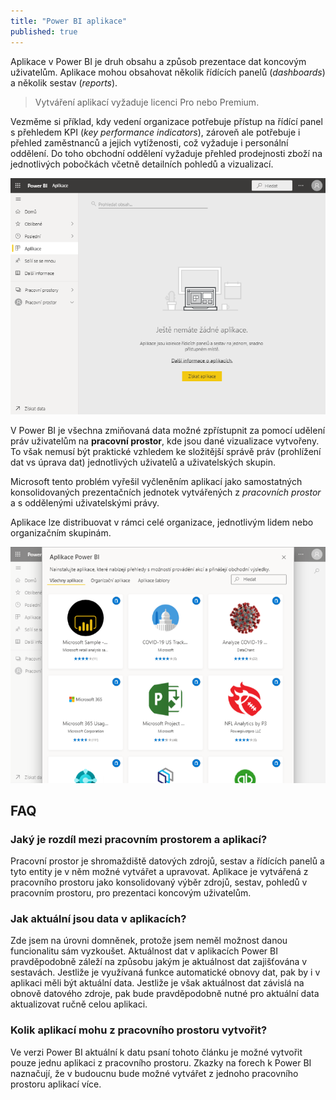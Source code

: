 ```yaml
---
title: "Power BI aplikace"
published: true
---
```


Aplikace v Power BI je druh obsahu a způsob prezentace dat koncovým uživatelům.
Aplikace mohou obsahovat několik řídících panelů (*dashboards*) a několik sestav (*reports*). 

> Vytváření aplikací vyžaduje licenci Pro nebo Premium.

Vezměme si příklad, kdy vedení organizace potřebuje přístup na řídící panel s přehledem KPI (*key performance indicators*), zároveň ale potřebuje i přehled zaměstnanců a jejich vytíženosti, což vyžaduje i personální oddělení.
Do toho obchodní oddělení vyžaduje přehled prodejnosti zboží na jednotlivých pobočkách včetně detailních pohledů a vizualizací.

![Záložka pro náhled instalovaných aplikací v Power BI](/images/power-bi-apps/power-bi-apps-01.png)

V Power BI je všechna zmiňovaná data možné zpřístupnit za pomocí udělení práv uživatelům na **pracovní prostor**, kde jsou dané vizualizace vytvořeny.
To však nemusí být praktické vzhledem ke složitější správě práv (prohlížení dat vs úprava dat) jednotlivých uživatelů a uživatelských skupin.

Microsoft tento problém vyřešil vyčleněním aplikací jako samostatných konsolidovaných prezentačních jednotek vytvářených z *pracovních prostor* a s oddělenými uživatelskými právy.

Aplikace lze distribuovat v rámci celé organizace, jednotlivým lidem nebo organizačním skupinám.

![Záložka pro náhled seznamu dostupných aplikací v Power BI](/images/power-bi-apps/power-bi-apps-02.png)

## FAQ

### Jaký je rozdíl mezi pracovním prostorem a aplikací?

Pracovní prostor je shromaždiště datových zdrojů, sestav a řídících panelů a tyto entity je v něm možné vytvářet a upravovat.
Aplikace je vytvářená z pracovního prostoru jako konsolidovaný výběr zdrojů, sestav, pohledů v pracovním prostoru, pro prezentaci koncovým uživatelům.

### Jak aktuální jsou data v aplikacích?

Zde jsem na úrovni domněnek, protože jsem neměl možnost danou funcionalitu sám vyzkoušet.
Aktuálnost dat v aplikacích Power BI pravděpodobně záleží na způsobu jakým je aktuálnost dat zajišťována v sestavách.
Jestliže je využívaná funkce automatické obnovy dat, pak by i v aplikaci měli být aktuální data.
Jestliže je však aktuálnost dat závislá na obnově datového zdroje, pak bude pravděpodobně nutné pro aktuální data aktualizovat ručně celou aplikaci.

### Kolik aplikací mohu z pracovního prostoru vytvořit?

Ve verzi Power BI aktuální k datu psaní tohoto článku je možné vytvořit pouze jednu aplikaci z pracovního prostoru.
Zkazky na forech k Power BI naznačují, že v budoucnu bude možné vytvářet z jednoho pracovního prostoru aplikací více.

[01]: https://docs.microsoft.com/cs-cz/power-bi/consumer/end-user-apps
[02]: https://powerbi.microsoft.com/en-us/blog/distribute-to-large-audiences-with-power-bi-apps/
[03]: https://docs.microsoft.com/en-us/power-bi/connect-data/refresh-data
[04]: https://docs.microsoft.com/en-us/power-bi/create-reports/desktop-automatic-page-refresh
